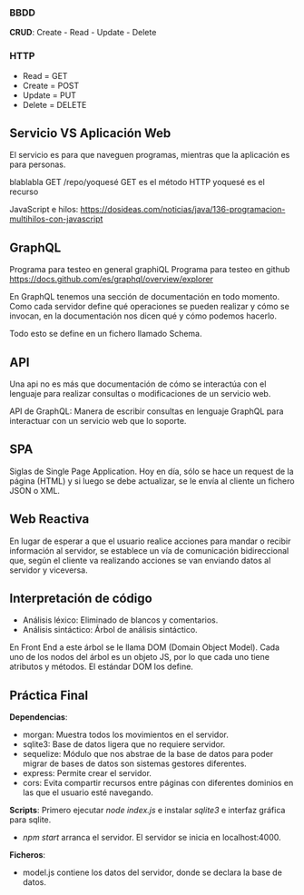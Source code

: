 
### BBDD
**CRUD**: Create - Read - Update - Delete

### HTTP
* Read = GET
* Create = POST
* Update = PUT
* Delete = DELETE

## Servicio VS Aplicación Web
El servicio es para que naveguen programas, mientras que la aplicación es para personas.


blablabla GET /repo/yoquesé
GET es el método HTTP
yoquesé es el recurso

JavaScript e hilos: https://dosideas.com/noticias/java/136-programacion-multihilos-con-javascript


## GraphQL
Programa para testeo en general graphiQL
Programa para testeo en github https://docs.github.com/es/graphql/overview/explorer

En GraphQL tenemos una sección de documentación en todo momento. Como cada servidor define qué operaciones se pueden realizar y cómo se invocan, en la documentación nos dicen qué y cómo podemos hacerlo.

Todo esto se define en un fichero llamado Schema.

## API
Una api no es más que documentación de cómo se interactúa con el lenguaje para realizar consultas o modificaciones de un servicio web.

API de GraphQL: Manera de escribir consultas en lenguaje GraphQL para interactuar con un servicio web que lo soporte.


## SPA
Siglas de Single Page Application. Hoy en día, sólo se hace un request de la página (HTML) y si luego se debe actualizar, se le envía al cliente un fichero JSON o XML.

## Web Reactiva
En lugar de esperar a que el usuario realice acciones para mandar o recibir información  al servidor, se establece un vía de comunicación bidireccional que, según el cliente va realizando acciones se van enviando datos al servidor y viceversa.

## Interpretación  de código

* Análisis léxico: Eliminado de blancos y comentarios.
* Análisis sintáctico: Árbol de análisis sintáctico.

En Front End a este árbol se le llama DOM (Domain Object Model). Cada uno de los nodos del árbol es un objeto JS, por lo que cada uno tiene atributos y métodos. El estándar DOM los define.

## Práctica Final

**Dependencias**:
* morgan: Muestra todos los movimientos en el servidor.
* sqlite3: Base de datos ligera que no requiere servidor.
* sequelize: Módulo que nos abstrae de la base de datos para poder migrar de bases de datos son sistemas gestores diferentes.
* express: Permite crear el servidor.
* cors: Evita compartir recursos entre páginas con diferentes dominios en las que el usuario esté navegando.

**Scripts**:
Primero ejecutar _node index.js_ e instalar _sqlite3_ e interfaz gráfica para sqlite.

* _npm start_ arranca el servidor.
    El servidor se inicia en localhost:4000.

**Ficheros**:
* model.js contiene los datos del servidor, donde se declara la base de datos.